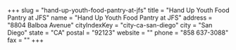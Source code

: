 +++
slug = "hand-up-youth-food-pantry-at-jfs"
title = "Hand Up Youth Food Pantry at JFS"
name = "Hand Up Youth Food Pantry at JFS"
address = "8804 Balboa Avenue"
cityIndexKey = "city-ca-san-diego"
city = "San Diego"
state = "CA"
postal = "92123"
website = ""
phone = "858 637-3088"
fax = ""
+++
